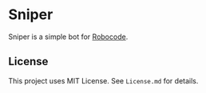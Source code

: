 Sniper
======

Sniper is a simple bot for [Robocode][robocode].

License
-------

This project uses MIT License. See `License.md` for details.

[robocode]: http://robocode.sourceforge.net/
